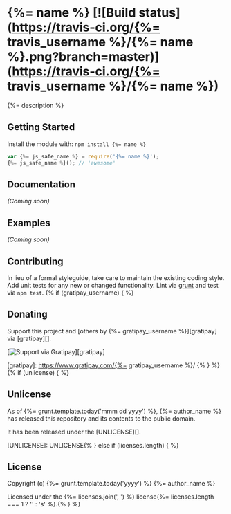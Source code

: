 # {%= name %} [![Build status](https://travis-ci.org/{%= travis_username %}/{%= name %}.png?branch=master)](https://travis-ci.org/{%= travis_username %}/{%= name %})

{%= description %}

## Getting Started
Install the module with: `npm install {%= name %}`

```js
var {%= js_safe_name %} = require('{%= name %}');
{%= js_safe_name %}(); // 'awesome'
```

## Documentation
_(Coming soon)_

## Examples
_(Coming soon)_

## Contributing
In lieu of a formal styleguide, take care to maintain the existing coding style. Add unit tests for any new or changed functionality. Lint via [grunt](https://github.com/gruntjs/grunt) and test via `npm test`.
{% if (gratipay_username) { %}
## Donating
Support this project and [others by {%= gratipay_username %}][gratipay] via [gratipay][].

[![Support via Gratipay][gratipay-badge]][gratipay]

[gratipay-badge]: https://cdn.rawgit.com/gratipay/gratipay-badge/2.x.x/dist/gratipay.png
[gratipay]: https://www.gratipay.com/{%= gratipay_username %}/
{% } %}{% if (unlicense) { %}
## Unlicense
As of {%= grunt.template.today('mmm dd yyyy') %}, {%= author_name %} has released this repository and its contents to the public domain.

It has been released under the [UNLICENSE][].

[UNLICENSE]: UNLICENSE{% } else if (licenses.length) { %}
## License
Copyright (c) {%= grunt.template.today('yyyy') %} {%= author_name %}

Licensed under the {%= licenses.join(', ') %} license{%= licenses.length === 1 ? '' : 's' %}.{% } %}
